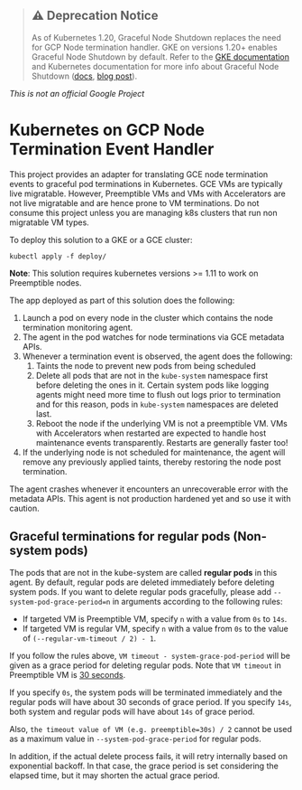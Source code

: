 > ## :warning: Deprecation Notice
> As of Kubernetes 1.20, Graceful Node Shutdown replaces the need for GCP Node termination handler.
> GKE on versions 1.20+ enables Graceful Node Shutdown by default.
> Refer to the [GKE documentation](https://cloud.google.com/kubernetes-engine/docs/how-to/preemptible-vms#kubernetes_preemptible_nodes) and Kubernetes documentation for more info about Graceful Node Shutdown ([docs](https://kubernetes.io/docs/concepts/architecture/nodes/#graceful-node-shutdown), [blog post](https://kubernetes.io/blog/2021/04/21/graceful-node-shutdown-beta/)).

*This is not an official Google Project*

# Kubernetes on GCP Node Termination Event Handler

This project provides an adapter for translating GCE node termination events to graceful pod terminations in Kubernetes.
GCE VMs are typically live migratable. However, Preemptible VMs and VMs with Accelerators are not live migratable and are hence prone to VM terminations.
Do not consume this project unless you are managing k8s clusters that run non migratable VM types.

To deploy this solution to a GKE or a GCE cluster:
```shell
kubectl apply -f deploy/
```

**Note**: This solution requires kubernetes versions >= 1.11 to work on Preemptible nodes.

The app deployed as part of this solution does the following:

1. Launch a pod on every node in the cluster which contains the node termination monitoring agent.
2. The agent in the pod watches for node terminations via GCE metadata APIs.
3. Whenever a termination event is observed, the agent does the following:
   1. Taints the node to prevent new pods from being scheduled
   2. Delete all pods that are not in the `kube-system` namespace first before deleting the ones in it. Certain system pods like logging agents might need more time to flush out logs prior to termination and for this reason, pods in `kube-system` namespaces are deleted last.
   3. Reboot the node if the underlying VM is not a preemptible VM. VMs with Accelerators when restarted are expected to handle host maintenance events transparently. Restarts are generally faster too!
4. If the underlying node is not scheduled for maintenance, the agent will remove any previously applied taints, thereby restoring the node post termination.

The agent crashes whenever it encounters an unrecoverable error with the metadata APIs.
This agent is not production hardened yet and so use it with caution.

## Graceful terminations for regular pods (Non-system pods)

The pods that are not in the kube-system are called **regular pods** in this agent.
By default, regular pods are deleted immediately before deleting system pods.
If you want to delete regular pods gracefully, please add `--system-pod-grace-period=n` in arguments according to the following rules:

- If targeted VM is Preemptible VM, specify `n` with a value from `0s` to `14s`.
- If targeted VM is regular VM, specify `n` with a value from `0s` to the value of `(--regular-vm-timeout / 2) - 1`.

If you follow the rules above, `VM timeout - system-grace-pod-period` will be given as a grace period for deleting regular pods.
Note that `VM timeout` in Preemptible VM is [30 seconds](https://cloud.google.com/compute/docs/instances/preemptible#preemption-process).

If you specify `0s`, the system pods will be terminated immediately and the regular pods will have about 30 seconds of grace period.
If you specify `14s`, both system and regular pods will have about `14s` of grace period.

Also, `the timeout value of VM (e.g. preemptible=30s) / 2` cannot be used as a maximum value in `--system-pod-grace-period` for regular pods.

In addition, if the actual delete process fails, it will retry internally based on exponential backoff. In that case, the grace period is set considering the elapsed time, but it may shorten the actual grace period.

